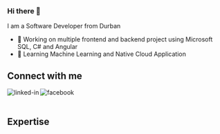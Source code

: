 ### Hi there 👋

I am a Software Developer from Durban
- 🔭 Working on multiple frontend and backend project using Microsoft SQL, C# and Angular 
- 🌱 Learning Machine Learning and Native Cloud Application
## Connect with me
[<img align="left" alt="linked-in" src="https://img.shields.io/badge/linkedin-%230077B5.svg?&style=for-the-badge&logo=linkedin&logoColor=white" />](https://www.linkedin.com/in/mandla-majola-4033297)
[<img align="left" alt="facebook" src="https://img.shields.io/badge/facebook-%231877F2.svg?&style=for-the-badge&logo=facebook&logoColor=white" />](https://www.facebook.com/mandla.majola/)
<br>
<br>
## Expertise
<br>
<br>
